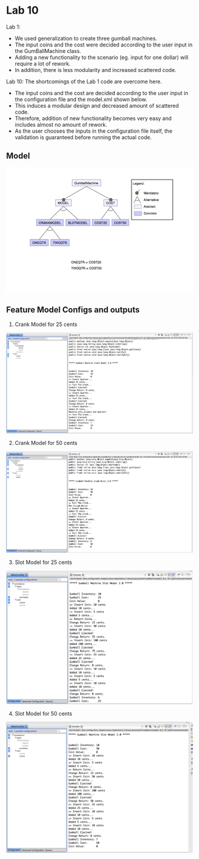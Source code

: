 # Lab 10

Lab 1:
- We used generalization to create three gumball machines.
- The input coins and the cost were decided according to the user input in the GumBallMachine class.
- Adding a new functionality to the scenario (eg. input for one dollar) will require a lot of rework.
- In addition, there is less modularity and increased scattered code.

Lab 10:
The shortcomings of the Lab 1 code are overcome here.
- The input coins and the cost are decided according to the user input in the configuration file and the model.xml shown below.
- This induces a modular design and decreased amount of scattered code.
- Therefore, addition of new functionality becomes very easy and includes almost no amount of rework.
- As the user chooses the inputs in the configuration file itself, the validation is guaranteed before running the actual code.

## Model

![Model](Screenshots/Model.png)

## Feature Model Configs and outputs

1. Crank Model for 25 cents


![SS1](Screenshots/CrankModel_25.png)

2. Crank Model for 50 cents


![SS1](Screenshots/CrankModel_50.png)

3. Slot Model for 25 cents


![SS1](Screenshots/SlotModel_25.png)

4. Slot Model for 50 cents


![SS1](Screenshots/SlotModel_50.png)

